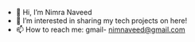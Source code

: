 - 👋 Hi, I’m Nimra Naveed
- 👀 I’m interested in sharing my tech projects on here!
- 📫 How to reach me: gmail- nimnaveed@gmail.com
<!---
nimnaveed/nimnaveed is a ✨ special ✨ repository because its `README.md` (this file) appears on your GitHub profile.
You can click the Preview link to take a look at your changes.
--->

